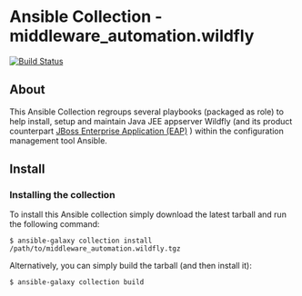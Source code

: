 # Ansible Collection - middleware_automation.wildfly

[![Build Status](https://github.com/ansible-middleware/wildfly_collection/workflows/CI/badge.svg?branch=master)](https://github.com/ansible-middleware/wildfly_collection/actions/workflows/ci.yml)

## About

This Ansible Collection regroups several playbooks (packaged as role) to help install, setup and maintain Java JEE appserver Wildfly (and its product counterpart  [JBoss Enterprise Application (EAP)](https://www.redhat.com/en/technologies/jboss-middleware/application-platform) ) within the configuration management tool Ansible.

## Install

### Installing the collection

To install this Ansible collection simply download the latest tarball and run the following command:

    $ ansible-galaxy collection install /path/to/middleware_automation.wildfly.tgz

Alternatively, you can simply build the tarball (and then install it):

    $ ansible-galaxy collection build
